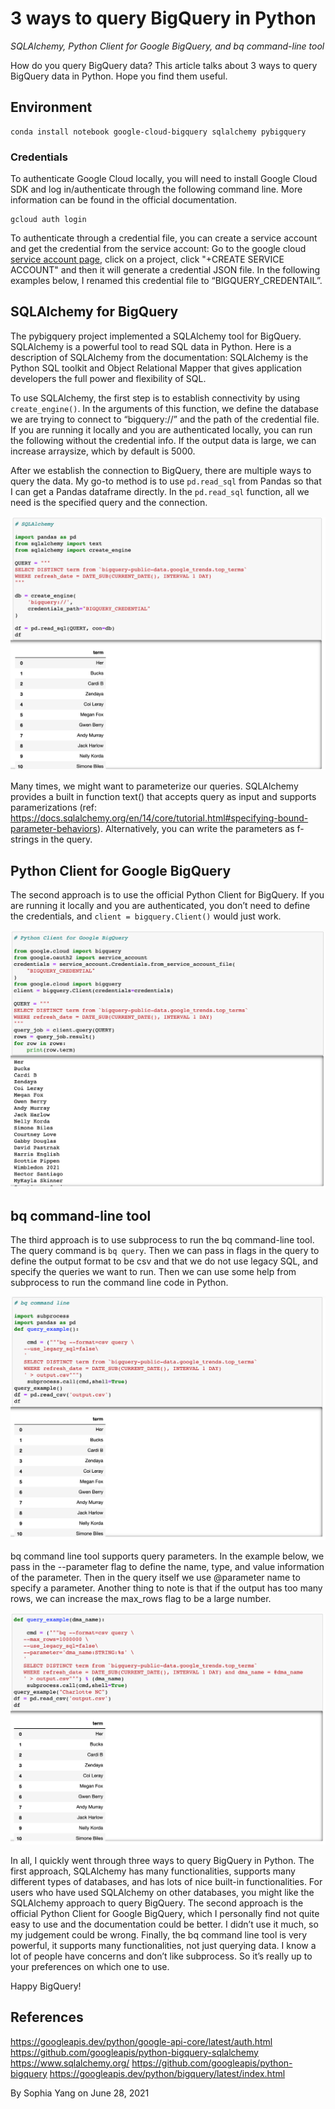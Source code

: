 # 3 ways to query BigQuery in Python 
*SQLAlchemy, Python Client for Google BigQuery, and bq command-line tool*

How do you query BigQuery data? This article talks about 3 ways to query BigQuery data in Python. Hope you find them useful. 

## Environment
```
conda install notebook google-cloud-bigquery sqlalchemy pybigquery
```

### Credentials
To authenticate Google Cloud locally, you will need to install Google Cloud SDK  and log in/authenticate through the following command line. More information can be found in the official documentation. 
```
gcloud auth login
```

To authenticate through a credential file, you can create a service account and get the credential from the service account: 
Go to the google cloud [service account page](https://console.cloud.google.com/iam-admin/serviceaccounts), click on a project, click "+CREATE SERVICE ACCOUNT" and then it will generate a credential JSON file. In the following examples below, I renamed this credential file to “BIGQUERY_CREDENTAIL”. 

## SQLAlchemy for BigQuery
The pybigquery project implemented a SQLAlchemy tool for BigQuery. 
SQLAlchemy is a powerful tool to read SQL data in Python. Here is a description of SQLAlchemy from the documentation: 
SQLAlchemy is the Python SQL toolkit and Object Relational Mapper that gives application developers the full power and flexibility of SQL.

To use SQLAlchemy, the first step is to establish connectivity by using `create_engine()`. In the arguments of this function, we define the database we are trying to connect to “bigquery://” and the path of the credential file. If you are running it locally and you are authenticated locally, you can run the following without the credential info. If the output data is large, we can increase arraysize, which by default is 5000. 

After we establish the connection to BigQuery, there are multiple ways to query the data. My go-to method is to use `pd.read_sql` from Pandas so that I can get a Pandas dataframe directly. 
In the `pd.read_sql` function, all we need is the specified query and the connection. 

![](1.png)

Many times, we might want to parameterize our queries. SQLAlchemy provides a built in function text() that accepts query as input and supports paramerizations (ref: https://docs.sqlalchemy.org/en/14/core/tutorial.html#specifying-bound-parameter-behaviors). Alternatively, you can write the parameters as f-strings in the query.

## Python Client for Google BigQuery
The second approach is to use the official Python Client for BigQuery. If you are running it locally and you are authenticated, you don’t need to define the credentials, and `client = bigquery.Client()` would just work. 

![](2.png)

## bq command-line tool
The third approach is to use subprocess to run the bq command-line tool. The query command is `bq query`. Then we can pass in flags in the query to define the output format to be csv and that we do not use legacy SQL, and specify the queries we want to run. Then we can use some help from subprocess to run the command line code in Python. 

![](3.png)

bq command line tool supports query parameters. In the example below, we pass in the --parameter flag to define the name, type, and value information of the parameter. Then in the query itself we use @parameter name to specify a parameter. Another thing to note is that if the output has too many rows, we can increase the max_rows flag to be a large number. 

![](4.png)


In all, I quickly went through three ways to query BigQuery in Python. The first approach, SQLAlchemy has many functionalities, supports many different types of databases, and has lots of nice built-in functionalities. For users who have used SQLAlchemy on other databases, you might like the SQLAlchemy approach to query BigQuery. The second approach is the official Python Client for Google BigQuery, which I personally find not quite easy to use and the documentation could be better. I didn’t use it much, so my judgement could be wrong. Finally, the bq command line tool is very powerful, it supports many functionalities, not just querying data. I know a lot of people have concerns and don’t like subprocess. So it’s really up to your preferences on which one to use. 

Happy BigQuery! 

## References

https://googleapis.dev/python/google-api-core/latest/auth.html
https://github.com/googleapis/python-bigquery-sqlalchemy
https://www.sqlalchemy.org/
https://github.com/googleapis/python-bigquery
https://googleapis.dev/python/bigquery/latest/index.html


By Sophia Yang on June 28, 2021